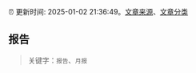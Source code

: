 :alarm_clock: 更新时间: 2025-01-02 21:36:49。[文章来源](/README.md)、[文章分类](/TAGS.md)

## 报告


> 关键字：`报告`、`月报`



